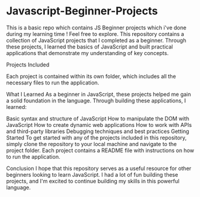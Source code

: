 # Javascript-Beginner-Projects
This is a basic repo which contains JS Beginner projects which i've done during my learning time ! Feel free to explore.
This repository contains a collection of JavaScript projects that I completed as a beginner. Through these projects, I learned the basics of JavaScript and built practical applications that demonstrate my understanding of key concepts.

Projects Included
<!-- Below is a list of the projects included in this repository:

Project 1 - [Brief description of project 1]
Project 2 - [Brief description of project 2]
Project 3 - [Brief description of project 3]
Project 4 - [Brief description of project 4]
Project 5 - [Brief description of project 5] -->
Each project is contained within its own folder, which includes all the necessary files to run the application.

What I Learned
As a beginner in JavaScript, these projects helped me gain a solid foundation in the language. Through building these applications, I learned:

Basic syntax and structure of JavaScript
How to manipulate the DOM with JavaScript
How to create dynamic web applications
How to work with APIs and third-party libraries
Debugging techniques and best practices
Getting Started
To get started with any of the projects included in this repository, simply clone the repository to your local machine and navigate to the project folder. Each project contains a README file with instructions on how to run the application.

Conclusion
I hope that this repository serves as a useful resource for other beginners looking to learn JavaScript. I had a lot of fun building these projects, and I'm excited to continue building my skills in this powerful language.
